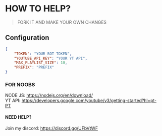 
# HOW TO HELP?
 > FORK IT AND MAKE YOUR OWN CHANGES   

## Configuration


```json
{
	"TOKEN": "YOUR BOT TOKEN", 
	"YOUTUBE_API_KEY": "YOUR YT API", 
	"MAX_PLAYLIST_SIZE": 10,
	"PREFIX": "PREFIX"
}
```
### FOR NOOBS
NODE JS: https://nodejs.org/en/download/   
YT API: https://developers.google.com/youtube/v3/getting-started?hl=pt-PT   

#### NEED HELP?
Join my discord: https://discord.gg/UFbVtWF
